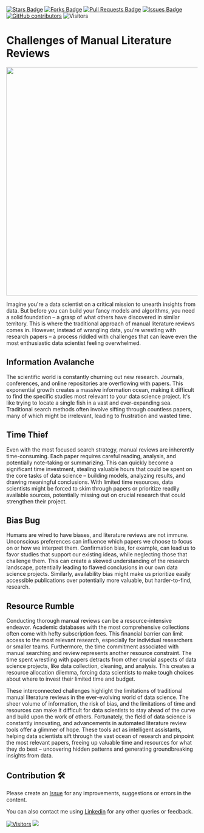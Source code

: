<a href="https://github.com/drshahizan/research-design/stargazers"><img src="https://img.shields.io/github/stars/drshahizan/research-design" alt="Stars Badge"/></a>
<a href="https://github.com/drshahizan/research-design/network/members"><img src="https://img.shields.io/github/forks/drshahizan/research-design" alt="Forks Badge"/></a>
<a href="https://github.com/drshahizan/research-design/pulls"><img src="https://img.shields.io/github/issues-pr/drshahizan/research-design" alt="Pull Requests Badge"/></a>
<a href="https://github.com/drshahizan/research-design"><img src="https://img.shields.io/github/issues/drshahizan/research-design" alt="Issues Badge"/></a>
<a href="https://github.com/drshahizan/research-design/graphs/contributors"><img alt="GitHub contributors" src="https://img.shields.io/github/contributors/drshahizan/research-design?color=2b9348"></a>
![Visitors](https://api.visitorbadge.io/api/visitors?path=https%3A%2F%2Fgithub.com%2Fdrshahizan%2MCSD1043&labelColor=%23d9e3f0&countColor=%23697689&style=flat)

# Challenges of Manual Literature Reviews

<p align="center">
<img src="https://www.phdassistance.com/blog/wp-content/uploads/2021/03/PA-Blog-Image_Resize.jpg"  height="600" />
</p>

Imagine you're a data scientist on a critical mission to unearth insights from data. But before you can build your fancy models and algorithms, you need a solid foundation – a grasp of what others have discovered in similar territory. This is where the traditional approach of manual literature reviews comes in. However, instead of wrangling data, you're wrestling with research papers – a process riddled with challenges that can leave even the most enthusiastic data scientist feeling overwhelmed.

## Information Avalanche
The scientific world is constantly churning out new research. Journals, conferences, and online repositories are overflowing with papers. This exponential growth creates a massive information ocean, making it difficult to find the specific studies most relevant to your data science project. It's like trying to locate a single fish in a vast and ever-expanding sea. Traditional search methods often involve sifting through countless papers, many of which might be irrelevant, leading to frustration and wasted time.

## Time Thief
Even with the most focused search strategy, manual reviews are inherently time-consuming. Each paper requires careful reading, analysis, and potentially note-taking or summarizing. This can quickly become a significant time investment, stealing valuable hours that could be spent on the core tasks of data science – building models, analyzing results, and drawing meaningful conclusions. With limited time resources, data scientists might be forced to skim through papers or prioritize readily available sources, potentially missing out on crucial research that could strengthen their project.

## Bias Bug
Humans are wired to have biases, and literature reviews are not immune. Unconscious preferences can influence which papers we choose to focus on or how we interpret them. Confirmation bias, for example, can lead us to favor studies that support our existing ideas, while neglecting those that challenge them. This can create a skewed understanding of the research landscape, potentially leading to flawed conclusions in our own data science projects.  Similarly, availability bias might make us prioritize easily accessible publications over potentially more valuable, but harder-to-find, research.

## Resource Rumble
Conducting thorough manual reviews can be a resource-intensive endeavor.  Academic databases with the most comprehensive collections often come with hefty subscription fees.  This financial barrier can limit access to the most relevant research, especially for individual researchers or smaller teams.  Furthermore, the time commitment associated with manual searching and review represents another resource constraint.  The time spent wrestling with papers detracts from other crucial aspects of data science projects, like data collection, cleaning, and analysis. This creates a resource allocation dilemma, forcing data scientists to make tough choices about where to invest their limited time and budget.

These interconnected challenges highlight the limitations of traditional manual literature reviews in the ever-evolving world of data science.  The sheer volume of information, the risk of bias, and the limitations of time and resources can make it difficult for data scientists to stay ahead of the curve and build upon the work of others.  Fortunately, the field of data science is constantly innovating, and advancements in automated literature review tools offer a glimmer of hope.  These tools act as intelligent assistants, helping data scientists sift through the vast ocean of research and pinpoint the most relevant papers, freeing up valuable time and resources for what they do best – uncovering hidden patterns and generating groundbreaking insights from data. 

## Contribution 🛠️
Please create an [Issue](https://github.com/drshahizan/MCSD1043/issues) for any improvements, suggestions or errors in the content.

You can also contact me using [Linkedin](https://www.linkedin.com/in/drshahizan/) for any other queries or feedback.

[![Visitors](https://api.visitorbadge.io/api/visitors?path=https%3A%2F%2Fgithub.com%2Fdrshahizan&labelColor=%23697689&countColor=%23555555&style=plastic)](https://visitorbadge.io/status?path=https%3A%2F%2Fgithub.com%2Fdrshahizan)
![](https://hit.yhype.me/github/profile?user_id=81284918)

